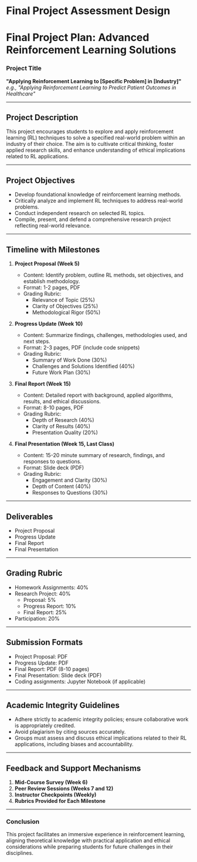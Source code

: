 Final Project Assessment Design
===============================

# Final Project Plan: Advanced Reinforcement Learning Solutions

### Project Title
**"Applying Reinforcement Learning to [Specific Problem] in [Industry]"**  
*e.g., "Applying Reinforcement Learning to Predict Patient Outcomes in Healthcare"*

---

## Project Description
This project encourages students to explore and apply reinforcement learning (RL) techniques to solve a specified real-world problem within an industry of their choice. The aim is to cultivate critical thinking, foster applied research skills, and enhance understanding of ethical implications related to RL applications.

---

## Project Objectives
- Develop foundational knowledge of reinforcement learning methods.
- Critically analyze and implement RL techniques to address real-world problems.
- Conduct independent research on selected RL topics.
- Compile, present, and defend a comprehensive research project reflecting real-world relevance.

---

## Timeline with Milestones

1. **Project Proposal (Week 5)**
   - Content: Identify problem, outline RL methods, set objectives, and establish methodology.
   - Format: 1-2 pages, PDF
   - Grading Rubric: 
     - Relevance of Topic (25%)
     - Clarity of Objectives (25%)
     - Methodological Rigor (50%)

2. **Progress Update (Week 10)**
   - Content: Summarize findings, challenges, methodologies used, and next steps.
   - Format: 2-3 pages, PDF (include code snippets)
   - Grading Rubric: 
     - Summary of Work Done (30%)
     - Challenges and Solutions Identified (40%)
     - Future Work Plan (30%)

3. **Final Report (Week 15)**
   - Content: Detailed report with background, applied algorithms, results, and ethical discussions.
   - Format: 8-10 pages, PDF
   - Grading Rubric: 
     - Depth of Research (40%)
     - Clarity of Results (40%)
     - Presentation Quality (20%)

4. **Final Presentation (Week 15, Last Class)**
   - Content: 15-20 minute summary of research, findings, and responses to questions.
   - Format: Slide deck (PDF)
   - Grading Rubric: 
     - Engagement and Clarity (30%)
     - Depth of Content (40%)
     - Responses to Questions (30%)

---

## Deliverables
- Project Proposal
- Progress Update
- Final Report
- Final Presentation

---

## Grading Rubric
- Homework Assignments: 40% 
- Research Project: 40% 
  - Proposal: 5%
  - Progress Report: 10%
  - Final Report: 25%
- Participation: 20%

---

## Submission Formats
- Project Proposal: PDF
- Progress Update: PDF
- Final Report: PDF (8-10 pages)
- Final Presentation: Slide deck (PDF)
- Coding assignments: Jupyter Notebook (if applicable)

---

## Academic Integrity Guidelines
- Adhere strictly to academic integrity policies; ensure collaborative work is appropriately credited.
- Avoid plagiarism by citing sources accurately.
- Groups must assess and discuss ethical implications related to their RL applications, including biases and accountability.

--- 

## Feedback and Support Mechanisms
1. **Mid-Course Survey (Week 6)** 
2. **Peer Review Sessions (Weeks 7 and 12)**
3. **Instructor Checkpoints (Weekly)**
4. **Rubrics Provided for Each Milestone**

--- 

### Conclusion
This project facilitates an immersive experience in reinforcement learning, aligning theoretical knowledge with practical application and ethical considerations while preparing students for future challenges in their disciplines.